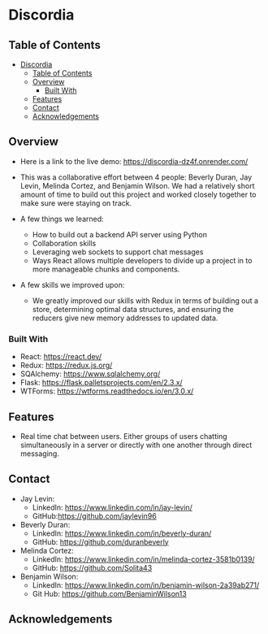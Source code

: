 # Discordia

## Table of Contents

- [Discordia](#discordia)
  - [Table of Contents](#table-of-contents)
  - [Overview](#overview)
    - [Built With](#built-with)
  - [Features](#features)
  - [Contact](#contact)
  - [Acknowledgements](#acknowledgements)

## Overview

- Here is a link to the live demo: https://discordia-dz4f.onrender.com/

- This was a collaborative effort between 4 people: Beverly Duran, Jay Levin, Melinda Cortez, and Benjamin Wilson.
  We had a relatively short amount of time to build out this project and worked closely together to make sure were staying on track.

- A few things we learned:

  - How to build out a backend API server using Python
  - Collaboration skills
  - Leveraging web sockets to support chat messages
  - Ways React allows multiple developers to divide up a project in to more manageable chunks and components.

- A few skills we improved upon:
  - We greatly improved our skills with Redux in terms of building out a store, determining optimal data structures, and ensuring the reducers give new memory addresses to updated data.

<!-- TODO: Add a screenshot of the live project.
    1. Link to a 'live demo.'
    2. Describe your overall experience in a couple of sentences.
    3. List a few specific technical things that you learned or improved on.
    4. Share any other tips or guidance for others attempting this or something similar.
 -->

### Built With

<!-- TODO: List any MAJOR libraries/frameworks (e.g. React, Tailwind) with links to their homepages. -->

- React: https://react.dev/
- Redux: https://redux.js.org/
- SQAlchemy: https://www.sqlalchemy.org/
- Flask: https://flask.palletsprojects.com/en/2.3.x/
- WTForms: https://wtforms.readthedocs.io/en/3.0.x/

## Features

<!-- TODO: List what specific 'user problems' that this application solves. -->

- Real time chat between users. Either groups of users chatting simultaneously in a server or directly with one another through direct messaging.

## Contact

<!-- TODO: Include icons and links to your RELEVANT, PROFESSIONAL 'DEV-ORIENTED' social media. LinkedIn and dev.to are minimum. -->

- Jay Levin:
  - LinkedIn: https://www.linkedin.com/in/jay-levin/
  - GitHub:https://github.com/jaylevin96
- Beverly Duran:
  - LinkedIn: https://www.linkedin.com/in/beverly-duran/
  - GitHub: https://github.com/duranbeverly
- Melinda Cortez:
  - LinkedIn: https://www.linkedin.com/in/melinda-cortez-3581b0139/
  - GitHub: https://github.com/Solita43
- Benjamin Wilson:
  - LinkedIn: https://www.linkedin.com/in/benjamin-wilson-2a39ab271/
  - Git Hub: https://github.com/BenjaminWilson13

## Acknowledgements

<!-- TODO: List any blog posts, tutorials or plugins that you may have used to complete the project. Only list those that had a significant impact. Obviously, we all 'Google' stuff while working on our things, but maybe something in particular stood out as a 'major contributor' to your skill set for this project. -->
